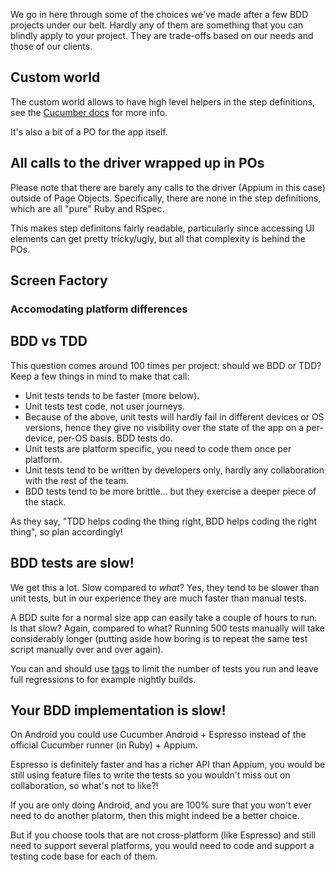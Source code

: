 We go in here through some of the choices we've made after a few BDD projects under our belt. Hardly any of them are something that you can blindly apply to your project. They are trade-offs based on our needs and those of our clients.

## Custom world

The custom world allows to have high level helpers in the step definitions, see the [Cucumber docs](https://github.com/cucumber/cucumber/wiki/A-Whole-New-World) for more info.

It's also a bit of a PO for the app itself.

## All calls to the driver wrapped up in POs

Please note that there are barely any calls to the driver (Appium in this case) outside of Page Objects. Specifically, there are none in the step definitions, which are all "pure" Ruby and RSpec.

This makes step definitons fairly readable, particularly since accessing UI elements can get pretty tricky/ugly, but all that complexity is behind the POs.

## Screen Factory

### Accomodating platform differences

## BDD vs TDD

This question comes around 100 times per project: should we BDD or TDD? Keep a few things in mind to make that call:

* Unit tests tends to be faster (more below).
* Unit tests test code, not user journeys.
* Because of the above, unit tests will hardly fail in different devices or OS versions, hence they give no visibility over the state of the app on a per-device, per-OS basis. BDD tests do.
* Unit tests are platform specific, you need to code them once per platform.
* Unit tests tend to be written by developers only, hardly any collaboration with the rest of the team.
* BDD tests tend to be more brittle... but they exercise a deeper piece of the stack.

As they say, "TDD helps coding the thing right, BDD helps coding the right thing", so plan accordingly!

## BDD tests are slow!

We get this a lot. Slow compared to *what*? Yes, they tend to be slower than unit tests, but in our experience they are much faster than manual tests.

A BDD suite for a normal size app can easily take a couple of hours to run. Is that slow? Again, compared to what? Running 500 tests manually will take considerably longer (putting aside how boring is to repeat the same test script manually over and over again).

You can and should use [tags](https://github.com/cucumber/cucumber/wiki/Tags) to limit the number of tests you run and leave full regressions to for example nightly builds. 

## Your BDD implementation is slow!

On Android you could use Cucumber Android + Espresso instead of the official Cucumber runner (in Ruby) + Appium.

Espresso is definitely faster and has a richer API than Appium, you would be still using feature files to write the tests so you wouldn't miss out on collaboration, so what's not to like?!

If you are only doing Android, and you are 100% sure that you won't ever need to do another platorm, then this might indeed be a better choice.

But if you choose tools that are not cross-platform (like Espresso) and still need to support several platforms, you would need to code and support a testing code base for each of them.
